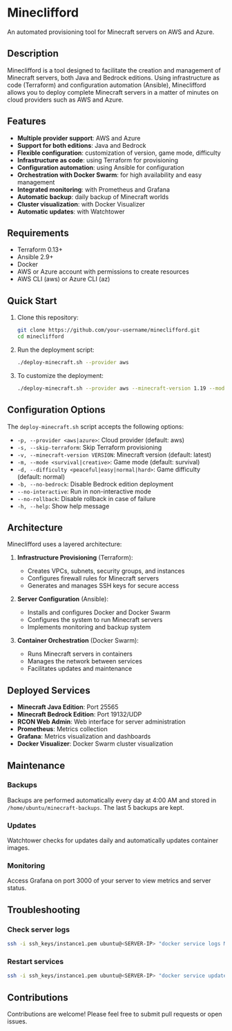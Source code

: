 # Mineclifford

An automated provisioning tool for Minecraft servers on AWS and Azure.

## Description

Mineclifford is a tool designed to facilitate the creation and management of Minecraft servers, both Java and Bedrock editions. Using infrastructure as code (Terraform) and configuration automation (Ansible), Mineclifford allows you to deploy complete Minecraft servers in a matter of minutes on cloud providers such as AWS and Azure.

## Features

- **Multiple provider support**: AWS and Azure
- **Support for both editions**: Java and Bedrock
- **Flexible configuration**: customization of version, game mode, difficulty
- **Infrastructure as code**: using Terraform for provisioning
- **Configuration automation**: using Ansible for configuration
- **Orchestration with Docker Swarm**: for high availability and easy management
- **Integrated monitoring**: with Prometheus and Grafana
- **Automatic backup**: daily backup of Minecraft worlds
- **Cluster visualization**: with Docker Visualizer
- **Automatic updates**: with Watchtower

## Requirements

- Terraform 0.13+
- Ansible 2.9+
- Docker
- AWS or Azure account with permissions to create resources
- AWS CLI (aws) or Azure CLI (az)

## Quick Start

1. Clone this repository:

   ```bash
   git clone https://github.com/your-username/mineclifford.git
   cd mineclifford
   ```

2. Run the deployment script:

   ```bash  
   ./deploy-minecraft.sh --provider aws
   ```

3. To customize the deployment:

   ```bash
   ./deploy-minecraft.sh --provider aws --minecraft-version 1.19 --mode creative --difficulty easy
   ```

## Configuration Options

The `deploy-minecraft.sh` script accepts the following options:

- `-p, --provider <aws|azure>`: Cloud provider (default: aws)
- `-s, --skip-terraform`: Skip Terraform provisioning
- `-v, --minecraft-version VERSION`: Minecraft version (default: latest)
- `-m, --mode <survival|creative>`: Game mode (default: survival)
- `-d, --difficulty <peaceful|easy|normal|hard>`: Game difficulty (default: normal)
- `-b, --no-bedrock`: Disable Bedrock edition deployment
- `--no-interactive`: Run in non-interactive mode
- `--no-rollback`: Disable rollback in case of failure
- `-h, --help`: Show help message

## Architecture

Mineclifford uses a layered architecture:

1. **Infrastructure Provisioning** (Terraform):
   - Creates VPCs, subnets, security groups, and instances
   - Configures firewall rules for Minecraft servers
   - Generates and manages SSH keys for secure access

2. **Server Configuration** (Ansible):
   - Installs and configures Docker and Docker Swarm
   - Configures the system to run Minecraft servers
   - Implements monitoring and backup system

3. **Container Orchestration** (Docker Swarm):
   - Runs Minecraft servers in containers
   - Manages the network between services
   - Facilitates updates and maintenance

## Deployed Services

- **Minecraft Java Edition**: Port 25565
- **Minecraft Bedrock Edition**: Port 19132/UDP
- **RCON Web Admin**: Web interface for server administration
- **Prometheus**: Metrics collection
- **Grafana**: Metrics visualization and dashboards
- **Docker Visualizer**: Docker Swarm cluster visualization

## Maintenance

### Backups

Backups are performed automatically every day at 4:00 AM and stored in `/home/ubuntu/minecraft-backups`. The last 5 backups are kept.

### Updates

Watchtower checks for updates daily and automatically updates container images.

### Monitoring

Access Grafana on port 3000 of your server to view metrics and server status.

## Troubleshooting

### Check server logs

```bash
ssh -i ssh_keys/instance1.pem ubuntu@<SERVER-IP> "docker service logs Mineclifford_minecraft-java"
```

### Restart services

```bash
ssh -i ssh_keys/instance1.pem ubuntu@<SERVER-IP> "docker service update --force Mineclifford_minecraft-java"
```

## Contributions

Contributions are welcome! Please feel free to submit pull requests or open issues.
